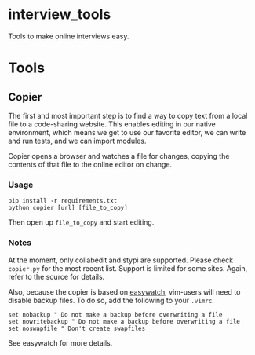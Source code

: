 interview_tools
===============

Tools to make online interviews easy.

# Tools

## Copier

The first and most important step is to find a way to copy text from a local file to a code-sharing website. This enables editing in our native environment, which means we get to use our favorite editor, we can write and run tests, and we can import modules.

Copier opens a browser and watches a file for changes, copying the contents of that file to the online editor on change.

### Usage

```
pip install -r requirements.txt
python copier [url] [file_to_copy]
```

Then open up `file_to_copy` and start editing.

### Notes

At the moment, only collabedit and stypi are supported. Please check `copier.py` for the most recent list. Support is limited for some sites. Again, refer to the source for details.

Also, because the copier is based on [easywatch](https://github.com/Ceasar/easywatch), vim-users will need to disable backup files. To do so, add the following to your `.vimrc`.

```
set nobackup " Do not make a backup before overwriting a file
set nowritebackup " Do not make a backup before overwriting a file
set noswapfile " Don't create swapfiles
```

See easywatch for more details.
